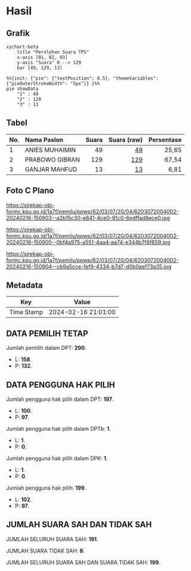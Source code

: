 # Hasil

## Grafik

```mermaid
xychart-beta
    title "Perolehan Suara TPS"
    x-axis [01, 02, 03]
    y-axis "Suara" 0 --> 129
    bar [49, 129, 13]
```

```mermaid
%%{init: {"pie": {"textPosition": 0.5}, "themeVariables": {"pieOuterStrokeWidth": "5px"}} }%%
pie showData
    "1" : 49
    "2" : 129
    "3" : 13
```

## Tabel

| No. | Nama Paslon    | Suara | Suara (raw) | Persentase |
|:--- |:-------------- | -----:| -----------:| ----------:|
| 1   | ANIES MUHAIMIN | 49    | [49][p-1]   | 25,65      |
| 2   | PRABOWO GIBRAN | 129   | [129][p-2]  | 67,54      |
| 3   | GANJAR MAHFUD  | 13    | [13][p-3]   | 6,81       |


[p-1]: https://github.com/gigit-pemilu/pemilu-2024-62-kalimantan-tengah/blob/main/pilpres/hitung-suara/sub/62-kalimantan-tengah/sub/03-kapuas/sub/07-kapuas-murung/sub/2004-mampai/sub/002-tps/sub/paslon-1.txt
[p-2]: https://github.com/gigit-pemilu/pemilu-2024-62-kalimantan-tengah/blob/main/pilpres/hitung-suara/sub/62-kalimantan-tengah/sub/03-kapuas/sub/07-kapuas-murung/sub/2004-mampai/sub/002-tps/sub/paslon-2.txt
[p-3]: https://github.com/gigit-pemilu/pemilu-2024-62-kalimantan-tengah/blob/main/pilpres/hitung-suara/sub/62-kalimantan-tengah/sub/03-kapuas/sub/07-kapuas-murung/sub/2004-mampai/sub/002-tps/sub/paslon-3.txt

## Foto C Plano

https://sirekap-obj-formc.kpu.go.id/1a7f/pemilu/ppwp/62/03/07/20/04/6203072004002-20240216-150903--a2b15c30-e841-4ce0-91c0-6edffad8ece0.jpg

https://sirekap-obj-formc.kpu.go.id/1a7f/pemilu/ppwp/62/03/07/20/04/6203072004002-20240216-150905--0bf4a975-a551-4aa4-aa74-e344b7f6f659.jpg

https://sirekap-obj-formc.kpu.go.id/1a7f/pemilu/ppwp/62/03/07/20/04/6203072004002-20240216-150904--cb9a5cce-fef9-4334-b7d7-d0b0aef73a35.jpg


## Metadata

| Key        | Value               |
| ---------- | ------------------- |
| Time Stamp | 2024-02-16 21:01:00 |


## DATA PEMILIH TETAP

Jumlah pemilih dalam DPT: **290**.
 * L: **158**.
 * P: **132**.

## DATA PENGGUNA HAK PILIH

Jumlah pengguna hak pilih dalam DPT: **197**.
 * L: **100**.
 * P: **97**.

Jumlah pengguna hak pilih dalam DPTb: **1**.
 * L: **1**.
 * P: **0**.

Jumlah pengguna hak pilih dalam DPK: **1**.
 * L: **1**.
 * P: **0**.

Jumlah pengguna hak pilih: **199**.
 * L: **102**.
 * P: **97**.

## JUMLAH SUARA SAH DAN TIDAK SAH

JUMLAH SELURUH SUARA SAH: **191**.

JUMLAH SUARA TIDAK SAH: **8**.

JUMLAH SELURUH SUARA SAH DAN SUARA TIDAK SAH: **199**.


